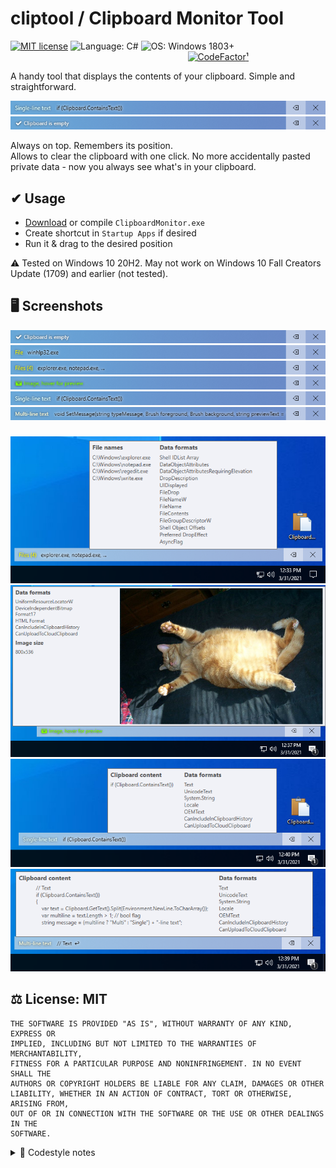# cliptool / Clipboard Monitor Tool
[![MIT license](https://img.shields.io/github/license/tushev/cliptool)](https://github.com/tushev/cliptool/blob/master/LICENSE) 
![Language: C#](https://img.shields.io/badge/lang-C%23-blueviolet)
![OS: Windows 1803+](https://img.shields.io/badge/OS-Windows%2010%201803%2B%20-blue)
                                                                        [![CodeFactor](https://www.codefactor.io/repository/github/tushev/cliptool/badge)](https://www.codefactor.io/repository/github/tushev/cliptool)[¹](#-license-mit)

A handy tool that displays the contents of your clipboard. Simple and straightforward.

![clipboard](/docs/bar-singleline.png?raw=true)
![empty clipboard](/docs/bar-empty.png?raw=true)

Always on top. Remembers its position.<br>Allows to clear the clipboard with one click. No more accidentally pasted private data - now you always see what's in your clipboard.

## ✔ Usage
* [Download](https://github.com/tushev/cliptool/releases) or compile `ClipboardMonitor.exe`
* Create shortcut in `Startup Apps` if desired
* Run it & drag to the desired position

⚠ Tested on Windows 10 20H2. May not work on Windows 10 Fall Creators Update (1709) and earlier (not tested).

## 🖥 Screenshots

![empty clipboard](/docs/bar-empty.png?raw=true)
![clipboard-file](/docs/bar-file.png?raw=true)
![clipboard-files](/docs/bar-files.png?raw=true)
![clipboard-image](/docs/bar-image.png?raw=true)
![clipboard-singleline](/docs/bar-singleline.png?raw=true)
![clipboard-multiline](/docs/bar-multiline.png?raw=true)

###

![files](/docs/files.png?raw=true)
![image](/docs/image.png?raw=true)
![singleline](/docs/singleline.png?raw=true)
![multiline](/docs/multiline.png?raw=true)

## ⚖ License: MIT

```
THE SOFTWARE IS PROVIDED "AS IS", WITHOUT WARRANTY OF ANY KIND, EXPRESS OR
IMPLIED, INCLUDING BUT NOT LIMITED TO THE WARRANTIES OF MERCHANTABILITY,
FITNESS FOR A PARTICULAR PURPOSE AND NONINFRINGEMENT. IN NO EVENT SHALL THE
AUTHORS OR COPYRIGHT HOLDERS BE LIABLE FOR ANY CLAIM, DAMAGES OR OTHER
LIABILITY, WHETHER IN AN ACTION OF CONTRACT, TORT OR OTHERWISE, ARISING FROM,
OUT OF OR IN CONNECTION WITH THE SOFTWARE OR THE USE OR OTHER DEALINGS IN THE
SOFTWARE.
```

<details>
  <summary>📝 Codestyle notes</summary>

<br>
  
[![CodeFactor](https://www.codefactor.io/repository/github/tushev/cliptool/badge)](https://www.codefactor.io/repository/github/tushev/cliptool)
(`¹`) <sub>Please note that _blank-line related rules_ such as `The code must not contain multiple blank lines in a row.`, `A closing curly bracket must not be preceded by a blank line.`,  `An opening curly bracket must not be followed by a blank line` etc **are disabled** in CodeFactor.</sub>
</details>
